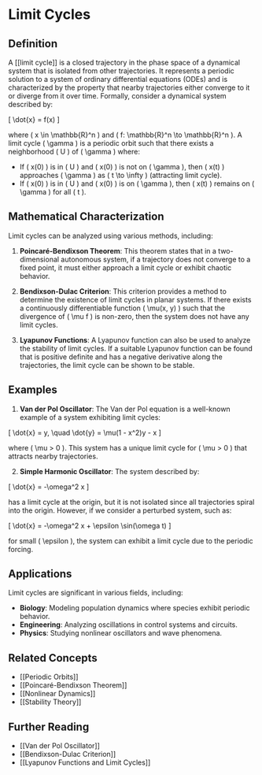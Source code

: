 
# Limit Cycles

## Definition
A [[limit cycle]] is a closed trajectory in the phase space of a dynamical system that is isolated from other trajectories. It represents a periodic solution to a system of ordinary differential equations (ODEs) and is characterized by the property that nearby trajectories either converge to it or diverge from it over time. Formally, consider a dynamical system described by:

\[
\dot{x} = f(x)
\]

where \( x \in \mathbb{R}^n \) and \( f: \mathbb{R}^n \to \mathbb{R}^n \). A limit cycle \( \gamma \) is a periodic orbit such that there exists a neighborhood \( U \) of \( \gamma \) where:

- If \( x(0) \) is in \( U \) and \( x(0) \) is not on \( \gamma \), then \( x(t) \) approaches \( \gamma \) as \( t \to \infty \) (attracting limit cycle).
- If \( x(0) \) is in \( U \) and \( x(0) \) is on \( \gamma \), then \( x(t) \) remains on \( \gamma \) for all \( t \).

## Mathematical Characterization
Limit cycles can be analyzed using various methods, including:

1. **Poincaré-Bendixson Theorem**: This theorem states that in a two-dimensional autonomous system, if a trajectory does not converge to a fixed point, it must either approach a limit cycle or exhibit chaotic behavior.

2. **Bendixson-Dulac Criterion**: This criterion provides a method to determine the existence of limit cycles in planar systems. If there exists a continuously differentiable function \( \mu(x, y) \) such that the divergence of \( \mu f \) is non-zero, then the system does not have any limit cycles.

3. **Lyapunov Functions**: A Lyapunov function can also be used to analyze the stability of limit cycles. If a suitable Lyapunov function can be found that is positive definite and has a negative derivative along the trajectories, the limit cycle can be shown to be stable.

## Examples
1. **Van der Pol Oscillator**: The Van der Pol equation is a well-known example of a system exhibiting limit cycles:

\[
\dot{x} = y, \quad \dot{y} = \mu(1 - x^2)y - x
\]

where \( \mu > 0 \). This system has a unique limit cycle for \( \mu > 0 \) that attracts nearby trajectories.

2. **Simple Harmonic Oscillator**: The system described by:

\[
\dot{x} = -\omega^2 x
\]

has a limit cycle at the origin, but it is not isolated since all trajectories spiral into the origin. However, if we consider a perturbed system, such as:

\[
\dot{x} = -\omega^2 x + \epsilon \sin(\omega t)
\]

for small \( \epsilon \), the system can exhibit a limit cycle due to the periodic forcing.

## Applications
Limit cycles are significant in various fields, including:
- **Biology**: Modeling population dynamics where species exhibit periodic behavior.
- **Engineering**: Analyzing oscillations in control systems and circuits.
- **Physics**: Studying nonlinear oscillators and wave phenomena.

## Related Concepts
- [[Periodic Orbits]]
- [[Poincaré-Bendixson Theorem]]
- [[Nonlinear Dynamics]]
- [[Stability Theory]]

## Further Reading
- [[Van der Pol Oscillator]]
- [[Bendixson-Dulac Criterion]]
- [[Lyapunov Functions and Limit Cycles]]
